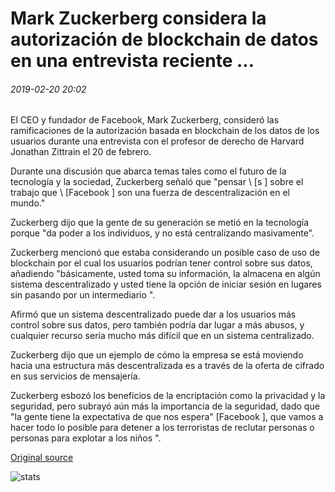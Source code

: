 # Mark Zuckerberg considera la autorización de blockchain de datos en una entrevista reciente ...

###### 2019-02-20 20:02

El CEO y fundador de Facebook, Mark Zuckerberg, consideró las ramificaciones de la autorización basada en blockchain de los datos de los usuarios durante una entrevista con el profesor de derecho de Harvard Jonathan Zittrain el 20 de febrero.

Durante una discusión que abarca temas tales como el futuro de la tecnología y la sociedad, Zuckerberg señaló que "pensar \ [s \] sobre el trabajo que \ [Facebook \] son una fuerza de descentralización en el mundo."

Zuckerberg dijo que la gente de su generación se metió en la tecnología porque "da poder a los individuos, y no está centralizando masivamente".

Zuckerberg mencionó que estaba considerando un posible caso de uso de blockchain por el cual los usuarios podrían tener control sobre sus datos, añadiendo "básicamente, usted toma su información, la almacena en algún sistema descentralizado y usted tiene la opción de iniciar sesión en lugares sin pasando por un intermediario ".

Afirmó que un sistema descentralizado puede dar a los usuarios más control sobre sus datos, pero también podría dar lugar a más abusos, y cualquier recurso sería mucho más difícil que en un sistema centralizado.

Zuckerberg dijo que un ejemplo de cómo la empresa se está moviendo hacia una estructura más descentralizada es a través de la oferta de cifrado en sus servicios de mensajería.

Zuckerberg esbozó los beneficios de la encriptación como la privacidad y la seguridad, pero subrayó aún más la importancia de la seguridad, dado que "la gente tiene la expectativa de que nos espera" [Facebook \], que vamos a hacer todo lo posible para detener a los terroristas de reclutar personas o personas para explotar a los niños ".

[Original source](https://cointelegraph.com/news/mark-zuckerberg-considers-blockchain-authorization-of-data-in-recent-interview)

![stats](https://c.statcounter.com/11760860/0/a89fa40b/1/ "stats")